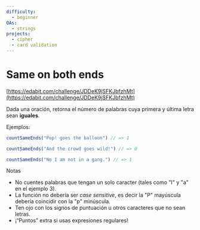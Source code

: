 ```yaml
---
difficulty:
  - beginner
OAs:
  - strings
projects:
  - cipher
  - card validation
---
```


# Same on both ends

[https://edabit.com/challenge/JDDeK9jSFKJbfzhMt](https://edabit.com/challenge/JDDeK9jSFKJbfzhMt)

Dada una oración, retorna el número de palabras cuya primera y última letra sean
**iguales**.

Ejemplos:

```js
countSameEnds("Pop! goes the balloon") // => 1

countSameEnds("And the crowd goes wild!") // => 0

countSameEnds("No I am not in a gang.") // => 1
```

Notas

- No cuentes palabras que tengan un solo caracter (tales como "I" y "a"
  en el ejemplo 3).
- La función no debería ser _case sensitive_, es decir la "P" mayúscula debería
  coincidir con la "p" minúscula.
- Ten ojo con los signos de puntuación u otros caracteres que no sean letras.
- ¡“Puntos” extra si usas expresiones regulares!
